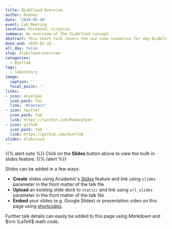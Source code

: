 ```yaml
---
title: DLabCloud Overview
author: Rodney
date: '2019-05-26'
event: Lab Meeting
location: Richmond, Virginia
summary: An overview of the DLabCloud concept
abstract: This short talk covers the use case scenerios for why DLabCloud has been created.
date_end: 2019-05-26
all_day: false
slug: dlabcloud-overview
categories:
  - Dyerlab
tags:
  - laboratory
image:
  caption: ''
  focal_point: ''
links:
- icon: envelope
  icon_pack: fas
  link: '#contact'
- icon: twitter
  icon_pack: fab
  link: https://twitter.com/RodneyDyer
- icon: github
  icon_pack: fab
  link: https://github.com/dyerlab
slides: dlabcloud
---
```


{{% alert note %}}
Click on the **Slides** button above to view the built-in slides feature.
{{% /alert %}}


Slides can be added in a few ways:

- **Create** slides using Academic's [*Slides*](https://sourcethemes.com/academic/docs/managing-content/#create-slides) feature and link using `slides` parameter in the front matter of the talk file
- **Upload** an existing slide deck to `static/` and link using `url_slides` parameter in the front matter of the talk file
- **Embed** your slides (e.g. Google Slides) or presentation video on this page using [shortcodes](https://sourcethemes.com/academic/docs/writing-markdown-latex/).

Further talk details can easily be added to this page using *Markdown* and $\rm \LaTeX$ math code.